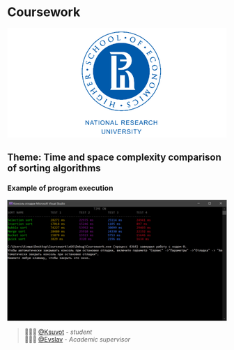 # Coursework
![](image/hse.png)
## Theme: Time and space complexity comparison of sorting algorithms
      
      
### Example of program execution
![](image/1.PNG)

> 👩🏻‍💻  [@Ksuvot](https://github.com/Ksuvot) - *student*  
> 👨🏻‍💼 [@Evslav](https://github.com/Evslav) - *Academic supervisor*
